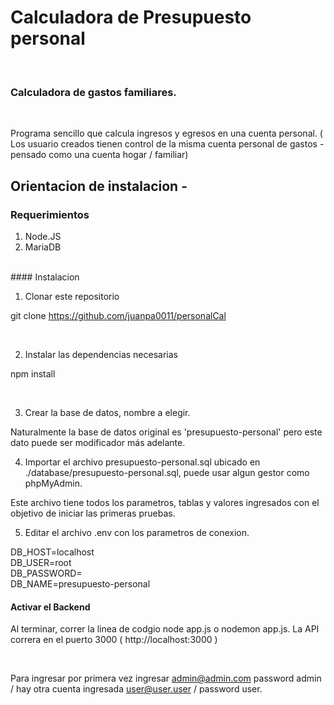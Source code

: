# Calculadora de Presupuesto personal
<br>

### Calculadora de gastos familiares.
<br>

Programa sencillo que calcula ingresos y egresos en una cuenta personal. ( Los usuario creados tienen control de la misma cuenta personal de gastos - pensado como una cuenta hogar / familiar)

## Orientacion de instalacion - <br>

### Requerimientos

1. Node.JS
2. MariaDB

<br>
#### Instalacion

1. Clonar este repositorio

git clone https://github.com/juanpa0011/personalCal

<br>

2. Instalar las dependencias necesarias

npm install

<br>

3. Crear la base de datos, nombre a elegir. 

Naturalmente la base de datos original es 'presupuesto-personal' pero este dato puede ser modificador más adelante.

4. Importar el archivo presupuesto-personal.sql ubicado en ./database/presupuesto-personal.sql, puede usar algun gestor como phpMyAdmin.

Este archivo tiene todos los parametros, tablas y valores ingresados con el objetivo de iniciar las primeras pruebas.

5. Editar el archivo .env con los parametros de conexion. 

DB_HOST=localhost <br>
DB_USER=root <br>
DB_PASSWORD= <br>
DB_NAME=presupuesto-personal <br>

#### Activar el Backend

Al terminar, correr la linea de codgio node app.js o nodemon app.js. La API correra en el puerto 3000 ( http://localhost:3000 )

<br>

Para ingresar por primera vez ingresar admin@admin.com password admin / hay otra cuenta ingresada user@user.user / password user.

<br>